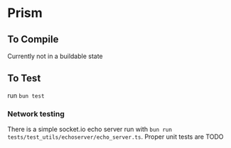 # Prism

## To Compile
Currently not in a buildable state

## To Test
run `bun test`

### Network testing
There is a simple socket.io echo server run with `bun run tests/test_utils/echoserver/echo_server.ts`. Proper unit tests are TODO